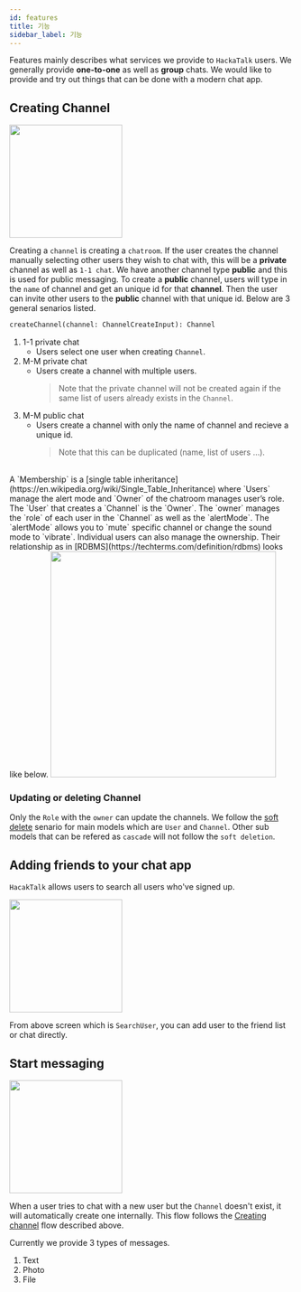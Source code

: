 ```yaml
---
id: features
title: 기능
sidebar_label: 기능
---
```


Features mainly describes what services we provide to `HackaTalk` users. We generally provide **one-to-one** as well as **group** chats. We would like to provide and try out things that can be done with a modern chat app.

## Creating Channel

<img src="https://user-images.githubusercontent.com/27461460/89128311-d875cf00-d52f-11ea-9107-2ee2e6fe2e58.png" width="200"/>

Creating a `channel` is creating a `chatroom`. If the user creates the channel manually selecting other users they wish to chat with, this will be a **private** channel as well as `1-1 chat`. We have another channel type **public** and this is used for public messaging. To create a **public** channel, users will type in the `name` of channel and get an unique id for that **channel**. Then the user can invite other users to the **public** channel with that unique id. Below are 3 general senarios listed. 
<br/>

```graphql
createChannel(channel: ChannelCreateInput): Channel
```

1. 1-1 private chat
   * Users select one user when creating `Channel`.
2. M-M private chat
   * Users create a channel with multiple users.
     > Note that the private channel will not be created again if the same list of users already exists in the `Channel`.
3. M-M public chat
   * Users create a channel with only the name of channel and recieve a unique id.
     > Note that this can be duplicated (name, list of users ...).

<br/>
A `Membership` is a [single table inheritance](https://en.wikipedia.org/wiki/Single_Table_Inheritance) where `Users` manage the alert mode and `Owner` of the chatroom manages user’s role.
The `User` that creates a `Channel` is the `Owner`. The `owner` manages the `role` of each user in the `Channel` as well as the `alertMode`. The `alertMode` allows you to `mute` specific channel or change the sound mode to `vibrate`. Individual users can also manage the ownership. Their relationship as in [RDBMS](https://techterms.com/definition/rdbms) looks like below.

<img src="https://user-images.githubusercontent.com/27461460/89128370-3b676600-d530-11ea-9c10-e2d133fed021.png" width="400"/>
<br/>

### Updating or deleting Channel

Only the `Role` with the `owner` can update the channels. We follow the [soft delete](https://guides.cfwheels.org/docs/soft-delete) senario for main models which are `User` and `Channel`. Other sub models that can be refered as `cascade` will not follow the `soft deletion`.<br/>

## Adding friends to your chat app

`HacakTalk` allows users to search all users who've signed up.

<img src="https://user-images.githubusercontent.com/27461460/89128315-dad82900-d52f-11ea-9e1b-5a5fd4f29010.png" width="200"/>

From above screen which is `SearchUser`, you can add user to the friend list or chat directly.

## Start messaging

<img src="https://user-images.githubusercontent.com/27461460/89128308-d6ac0b80-d52f-11ea-9368-ebe6e7cb9d15.png" width="200"/>

When a user tries to chat with a new user but the `Channel` doesn't exist, it will automatically create one internally. This flow follows the [Creating channel](#creating-channel) flow described above.

Currently we provide 3 types of messages.
1. Text
2. Photo
3. File
